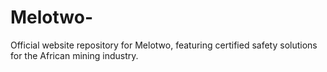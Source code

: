 # Melotwo-
Official website repository for Melotwo, featuring certified safety solutions for the African mining industry.

